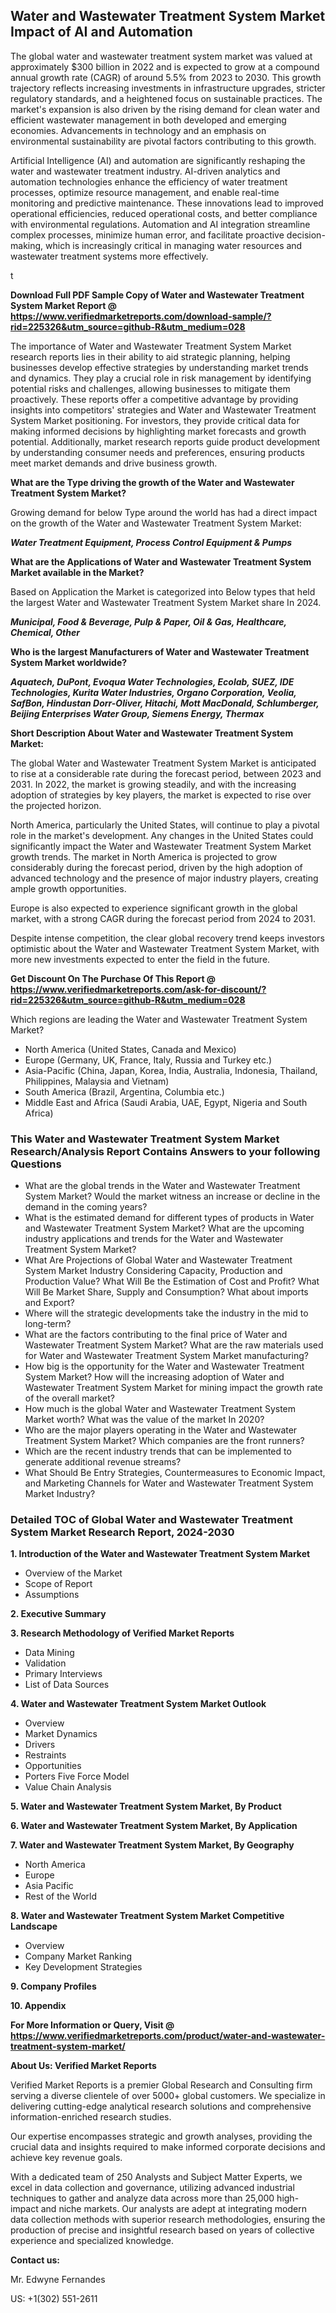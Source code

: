 <h2>Water and Wastewater Treatment System Market Impact of AI and Automation</h2><p>The global water and wastewater treatment system market was valued at approximately $300 billion in 2022 and is expected to grow at a compound annual growth rate (CAGR) of around 5.5% from 2023 to 2030. This growth trajectory reflects increasing investments in infrastructure upgrades, stricter regulatory standards, and a heightened focus on sustainable practices. The market's expansion is also driven by the rising demand for clean water and efficient wastewater management in both developed and emerging economies. Advancements in technology and an emphasis on environmental sustainability are pivotal factors contributing to this growth.</p><p>Artificial Intelligence (AI) and automation are significantly reshaping the water and wastewater treatment industry. AI-driven analytics and automation technologies enhance the efficiency of water treatment processes, optimize resource management, and enable real-time monitoring and predictive maintenance. These innovations lead to improved operational efficiencies, reduced operational costs, and better compliance with environmental regulations. Automation and AI integration streamline complex processes, minimize human error, and facilitate proactive decision-making, which is increasingly critical in managing water resources and wastewater treatment systems more effectively.</p>t</p><p id="" class=""><strong>Download Full PDF Sample Copy of Water and Wastewater Treatment System Market Report @ <a href="https://www.verifiedmarketreports.com/download-sample/?rid=225326&utm_source=github-R&utm_medium=028" target="_blank">https://www.verifiedmarketreports.com/download-sample/?rid=225326&utm_source=github-R&utm_medium=028</a></strong></p><p>The importance of&nbsp;Water and Wastewater Treatment System Market research reports lies in their ability to aid strategic planning, helping businesses develop effective strategies by understanding market trends and dynamics. They play a crucial role in risk management by identifying potential risks and challenges, allowing businesses to mitigate them proactively. These reports offer a competitive advantage by providing insights into competitors' strategies and Water and Wastewater Treatment System Market positioning. For investors, they provide critical data for making informed decisions by highlighting market forecasts and growth potential. Additionally, market research reports guide product development by understanding consumer needs and preferences, ensuring products meet market demands and drive business growth.</p><p><strong>What are the&nbsp;Type driving the growth of the Water and Wastewater Treatment System Market?</strong></p><p id="" class="">Growing demand for below Type around the world has had a direct impact on the growth of the Water and Wastewater Treatment System Market:</p><em><strong>Water Treatment Equipment, Process Control Equipment & Pumps</strong></em></p><strong>What are the&nbsp;Applications&nbsp;of Water and Wastewater Treatment System Market available in the Market?</strong></p><p id="" class="">Based on Application the Market is categorized into Below types that held the largest Water and Wastewater Treatment System Market share In 2024.</p><em><strong>Municipal, Food & Beverage, Pulp & Paper, Oil & Gas, Healthcare, Chemical, Other</strong></em></p><strong>Who is the largest Manufacturers of Water and Wastewater Treatment System Market worldwide?</strong></p><p><em><strong>Aquatech, DuPont, Evoqua Water Technologies, Ecolab, SUEZ, IDE Technologies, Kurita Water Industries, Organo Corporation, Veolia, SafBon, Hindustan Dorr-Oliver, Hitachi, Mott MacDonald, Schlumberger, Beijing Enterprises Water Group, Siemens Energy, Thermax</strong></em></p><p id="" class=""><strong>Short Description About Water and Wastewater Treatment System Market:</strong></p><p>The global Water and Wastewater Treatment System Market is anticipated to rise at a considerable rate during the forecast period, between 2023 and 2031. In 2022, the market is growing steadily, and with the increasing adoption of strategies by key players, the market is expected to rise over the projected horizon.</p><p>North America, particularly the United States, will continue to play a pivotal role in the market's development. Any changes in the United States could significantly impact the Water and Wastewater Treatment System Market growth trends. The market in North America is projected to grow considerably during the forecast period, driven by the high adoption of advanced technology and the presence of major industry players, creating ample growth opportunities.</p><p>Europe is also expected to experience significant growth in the global market, with a strong CAGR during the forecast period from 2024 to 2031.</p><p>Despite intense competition, the clear global recovery trend keeps investors optimistic about the Water and Wastewater Treatment System Market, with more new investments expected to enter the field in the future.</p><p id="" class=""><strong>Get Discount On The Purchase Of This Report @ <a href="https://www.verifiedmarketreports.com/ask-for-discount/?rid=225326&utm_source=github-R&utm_medium=028" target="_blank">https://www.verifiedmarketreports.com/ask-for-discount/?rid=225326&utm_source=github-R&utm_medium=028</a></strong></p>Which regions are leading the Water and Wastewater Treatment System Market?</p><ul><li>North America (United States, Canada and Mexico)</li><li>Europe (Germany, UK, France, Italy, Russia and Turkey etc.)</li><li>Asia-Pacific (China, Japan, Korea, India, Australia, Indonesia, Thailand, Philippines, Malaysia and Vietnam)</li><li>South America (Brazil, Argentina, Columbia etc.)</li><li>Middle East and Africa (Saudi Arabia, UAE, Egypt, Nigeria and South Africa)</li></ul><h3 id="" class="">This Water and Wastewater Treatment System Market Research/Analysis Report Contains Answers to your following Questions</h3><ul><li>What are the global trends in the Water and Wastewater Treatment System Market? Would the market witness an increase or decline in the demand in the coming years?</li><li>What is the estimated demand for different types of products in Water and Wastewater Treatment System Market? What are the upcoming industry applications and trends for the Water and Wastewater Treatment System Market?</li><li>What Are Projections of Global Water and Wastewater Treatment System Market Industry Considering Capacity, Production and Production Value? What Will Be the Estimation of Cost and Profit? What Will Be Market Share, Supply and Consumption? What about imports and Export?</li><li>Where will the strategic developments take the industry in the mid to long-term?</li><li>What are the factors contributing to the final price of Water and Wastewater Treatment System Market? What are the raw materials used for Water and Wastewater Treatment System Market manufacturing?</li><li>How big is the opportunity for the Water and Wastewater Treatment System Market? How will the increasing adoption of Water and Wastewater Treatment System Market for mining impact the growth rate of the overall market?</li><li>How much is the global Water and Wastewater Treatment System Market worth? What was the value of the market In 2020?</li><li>Who are the major players operating in the Water and Wastewater Treatment System Market? Which companies are the front runners?</li><li>Which are the recent industry trends that can be implemented to generate additional revenue streams?</li><li>What Should Be Entry Strategies, Countermeasures to Economic Impact, and Marketing Channels for Water and Wastewater Treatment System Market Industry?</li></ul><h3 id="" class="">Detailed TOC of Global Water and Wastewater Treatment System Market Research Report, 2024-2030</h3><p id="" class=""><strong>1. Introduction of the Water and Wastewater Treatment System Market</strong></p><ul><li>Overview of the Market</li><li>Scope of Report</li><li>Assumptions</li></ul><p id="" class=""><strong>2. Executive Summary</strong></p><p id="" class=""><strong>3. Research Methodology of Verified Market Reports</strong></p><ul><li>Data Mining</li><li>Validation</li><li>Primary Interviews</li><li>List of Data Sources</li></ul><p id="" class=""><strong>4. Water and Wastewater Treatment System Market Outlook</strong></p><ul><li>Overview</li><li>Market Dynamics</li><li>Drivers</li><li>Restraints</li><li>Opportunities</li><li>Porters Five Force Model</li><li>Value Chain Analysis</li></ul><p id="" class=""><strong>5. Water and Wastewater Treatment System Market, By Product</strong></p><p id="" class=""><strong>6. Water and Wastewater Treatment System Market, By Application</strong></p><p id="" class=""><strong>7. Water and Wastewater Treatment System Market, By Geography</strong></p><ul><li>North America</li><li>Europe</li><li>Asia Pacific</li><li>Rest of the World</li></ul><p id="" class=""><strong>8. Water and Wastewater Treatment System Market Competitive Landscape</strong></p><ul><li>Overview</li><li>Company Market Ranking</li><li>Key Development Strategies</li></ul><p id="" class=""><strong>9. Company Profiles</strong></p><p id="" class=""><strong>10. Appendix</strong></p><p id="" class=""><strong>For More Information or Query, Visit @ <a href="https://www.verifiedmarketreports.com/product/water-and-wastewater-treatment-system-market/" target="_blank">https://www.verifiedmarketreports.com/product/water-and-wastewater-treatment-system-market/</a></strong></p><p id="" class=""><strong>About Us: Verified Market Reports</strong></p><p id="" class="">Verified Market Reports is a premier Global Research and Consulting firm serving a diverse clientele of over 5000+ global customers. We specialize in delivering cutting-edge analytical research solutions and comprehensive information-enriched research studies.</p><p id="" class="">Our expertise encompasses strategic and growth analyses, providing the crucial data and insights required to make informed corporate decisions and achieve key revenue goals.</p><p id="" class="">With a dedicated team of 250 Analysts and Subject Matter Experts, we excel in data collection and governance, utilizing advanced industrial techniques to gather and analyze data across more than 25,000 high-impact and niche markets. Our analysts are adept at integrating modern data collection methods with superior research methodologies, ensuring the production of precise and insightful research based on years of collective experience and specialized knowledge.</p><p id="" class=""><strong>Contact us:</strong></p><p id="" class="">Mr. Edwyne Fernandes</p><p id="" class="">US: +1(302) 551-2611</p>